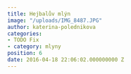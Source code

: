 ```yaml
---
title: Hejbalův mlýn
image: "/uploads/IMG_8487.JPG"
author: katerina-polednikova
categories:
- TODO Fix
- category: mlyny
position: 6
date: 2016-04-18 22:06:02.000000000 Z
---
```

